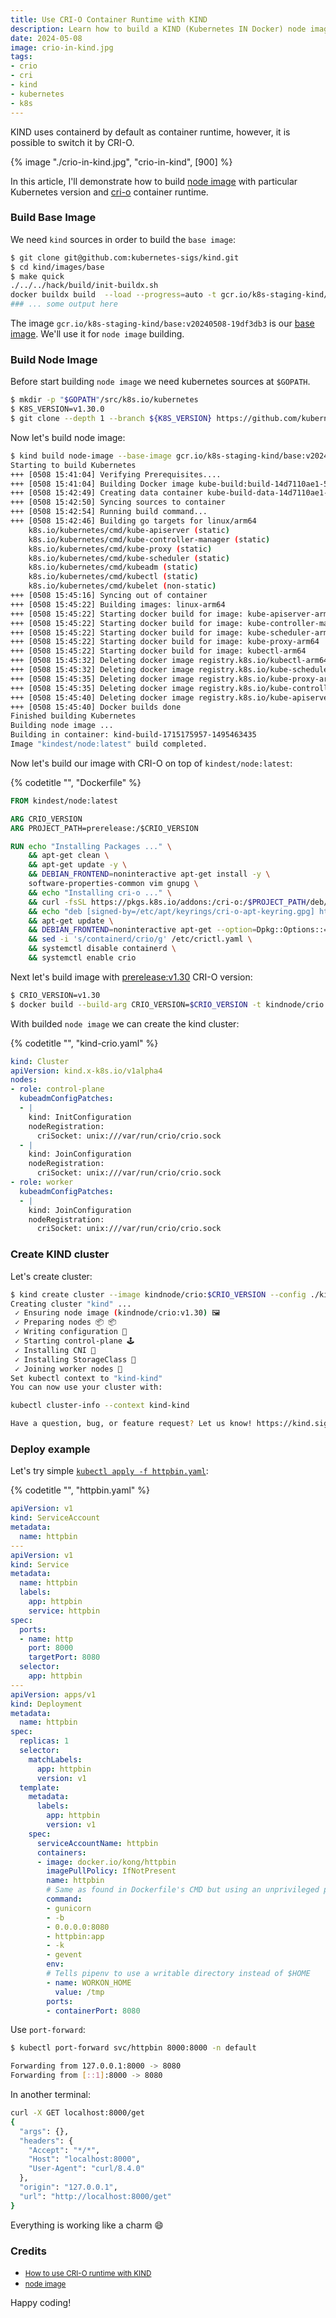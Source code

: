 ```yaml
---
title: Use CRI-O Container Runtime with KIND
description: Learn how to build a KIND (Kubernetes IN Docker) node image with a specific Kubernetes version and CRI-O container runtime.
date: 2024-05-08
image: crio-in-kind.jpg
tags:
- crio
- cri
- kind
- kubernetes
- k8s
---
```


<div class="message-box">
<p>KIND uses containerd by default as container runtime, however, it is possible to switch it by CRI-O.</p>
</div>

{% image "./crio-in-kind.jpg", "crio-in-kind", [900] %}

In this article, I'll demonstrate how to build [node image](https://kind.sigs.k8s.io/docs/design/node-image/) with particular Kubernetes version and [cri-o](https://github.com/cri-o/cri-o) container runtime.

### Build Base Image

We need `kind` sources in order to build the `base image`:

```sh
$ git clone git@github.com:kubernetes-sigs/kind.git
$ cd kind/images/base
$ make quick
./../../hack/build/init-buildx.sh
docker buildx build  --load --progress=auto -t gcr.io/k8s-staging-kind/base:v20240508-19df3db3 --pull --build-arg GO_VERSION=1.21.6  .
### ... some output here
```
The image `gcr.io/k8s-staging-kind/base:v20240508-19df3db3` is our [base image](https://kind.sigs.k8s.io/docs/design/base-image/). We'll use it for `node image` building.

### Build Node Image

Before start building `node image` we need kubernetes sources at `$GOPATH`.

```sh
$ mkdir -p "$GOPATH"/src/k8s.io/kubernetes
$ K8S_VERSION=v1.30.0
$ git clone --depth 1 --branch ${K8S_VERSION} https://github.com/kubernetes/kubernetes.git "$GOPATH"/src/k8s.io/kubernetes
```

Now let's build node image:

```sh
$ kind build node-image --base-image gcr.io/k8s-staging-kind/base:v20240508-19df3db3
Starting to build Kubernetes
+++ [0508 15:41:04] Verifying Prerequisites....
+++ [0508 15:41:04] Building Docker image kube-build:build-14d7110ae1-5-v1.30.0-go1.22.2-bullseye.0
+++ [0508 15:42:49] Creating data container kube-build-data-14d7110ae1-5-v1.30.0-go1.22.2-bullseye.0
+++ [0508 15:42:50] Syncing sources to container
+++ [0508 15:42:54] Running build command...
+++ [0508 15:42:46] Building go targets for linux/arm64
    k8s.io/kubernetes/cmd/kube-apiserver (static)
    k8s.io/kubernetes/cmd/kube-controller-manager (static)
    k8s.io/kubernetes/cmd/kube-proxy (static)
    k8s.io/kubernetes/cmd/kube-scheduler (static)
    k8s.io/kubernetes/cmd/kubeadm (static)
    k8s.io/kubernetes/cmd/kubectl (static)
    k8s.io/kubernetes/cmd/kubelet (non-static)
+++ [0508 15:45:16] Syncing out of container
+++ [0508 15:45:22] Building images: linux-arm64
+++ [0508 15:45:22] Starting docker build for image: kube-apiserver-arm64
+++ [0508 15:45:22] Starting docker build for image: kube-controller-manager-arm64
+++ [0508 15:45:22] Starting docker build for image: kube-scheduler-arm64
+++ [0508 15:45:22] Starting docker build for image: kube-proxy-arm64
+++ [0508 15:45:22] Starting docker build for image: kubectl-arm64
+++ [0508 15:45:32] Deleting docker image registry.k8s.io/kubectl-arm64:v1.30.0
+++ [0508 15:45:32] Deleting docker image registry.k8s.io/kube-scheduler-arm64:v1.30.0
+++ [0508 15:45:35] Deleting docker image registry.k8s.io/kube-proxy-arm64:v1.30.0
+++ [0508 15:45:35] Deleting docker image registry.k8s.io/kube-controller-manager-arm64:v1.30.0
+++ [0508 15:45:40] Deleting docker image registry.k8s.io/kube-apiserver-arm64:v1.30.0
+++ [0508 15:45:40] Docker builds done
Finished building Kubernetes
Building node image ...
Building in container: kind-build-1715175957-1495463435
Image "kindest/node:latest" build completed.
```

Now let's build our image with CRI-O on top of `kindest/node:latest`:

{% codetitle "", "Dockerfile" %}

```dockerfile
FROM kindest/node:latest

ARG CRIO_VERSION
ARG PROJECT_PATH=prerelease:/$CRIO_VERSION

RUN echo "Installing Packages ..." \
    && apt-get clean \
    && apt-get update -y \
    && DEBIAN_FRONTEND=noninteractive apt-get install -y \
    software-properties-common vim gnupg \
    && echo "Installing cri-o ..." \
    && curl -fsSL https://pkgs.k8s.io/addons:/cri-o:/$PROJECT_PATH/deb/Release.key | gpg --dearmor -o /etc/apt/keyrings/cri-o-apt-keyring.gpg \
    && echo "deb [signed-by=/etc/apt/keyrings/cri-o-apt-keyring.gpg] https://pkgs.k8s.io/addons:/cri-o:/$PROJECT_PATH/deb/ /" | tee /etc/apt/sources.list.d/cri-o.list \
    && apt-get update \
    && DEBIAN_FRONTEND=noninteractive apt-get --option=Dpkg::Options::=--force-confdef install -y cri-o \
    && sed -i 's/containerd/crio/g' /etc/crictl.yaml \
    && systemctl disable containerd \
    && systemctl enable crio
```

Next let's build image with [prerelease:v1.30](https://github.com/cri-o/packaging/blob/main/README.md#prereleases) CRI-O version:

```sh
$ CRIO_VERSION=v1.30
$ docker build --build-arg CRIO_VERSION=$CRIO_VERSION -t kindnode/crio:$CRIO_VERSION .
```

With builded `node image` we can create the kind cluster:

{% codetitle "", "kind-crio.yaml" %}

```yaml
kind: Cluster
apiVersion: kind.x-k8s.io/v1alpha4
nodes:
- role: control-plane
  kubeadmConfigPatches:
  - |
    kind: InitConfiguration
    nodeRegistration:
      criSocket: unix:///var/run/crio/crio.sock
  - |
    kind: JoinConfiguration
    nodeRegistration:
      criSocket: unix:///var/run/crio/crio.sock
- role: worker
  kubeadmConfigPatches:
  - |
    kind: JoinConfiguration
    nodeRegistration:
      criSocket: unix:///var/run/crio/crio.sock
```

### Create KIND cluster

Let's create cluster:

```sh
$ kind create cluster --image kindnode/crio:$CRIO_VERSION --config ./kind-crio.yaml
Creating cluster "kind" ...
 ✓ Ensuring node image (kindnode/crio:v1.30) 🖼
 ✓ Preparing nodes 📦 📦
 ✓ Writing configuration 📜
 ✓ Starting control-plane 🕹️
 ✓ Installing CNI 🔌
 ✓ Installing StorageClass 💾
 ✓ Joining worker nodes 🚜
Set kubectl context to "kind-kind"
You can now use your cluster with:

kubectl cluster-info --context kind-kind

Have a question, bug, or feature request? Let us know! https://kind.sigs.k8s.io/#community 🙂
```

### Deploy example

Let's try simple [`kubectl apply -f httpbin.yaml`](https://github.com/istio/istio/blob/master/samples/httpbin/httpbin.yaml):

{% codetitle "", "httpbin.yaml" %}

```yaml
apiVersion: v1
kind: ServiceAccount
metadata:
  name: httpbin
---
apiVersion: v1
kind: Service
metadata:
  name: httpbin
  labels:
    app: httpbin
    service: httpbin
spec:
  ports:
  - name: http
    port: 8000
    targetPort: 8080
  selector:
    app: httpbin
---
apiVersion: apps/v1
kind: Deployment
metadata:
  name: httpbin
spec:
  replicas: 1
  selector:
    matchLabels:
      app: httpbin
      version: v1
  template:
    metadata:
      labels:
        app: httpbin
        version: v1
    spec:
      serviceAccountName: httpbin
      containers:
      - image: docker.io/kong/httpbin
        imagePullPolicy: IfNotPresent
        name: httpbin
        # Same as found in Dockerfile's CMD but using an unprivileged port
        command:
        - gunicorn
        - -b
        - 0.0.0.0:8080
        - httpbin:app
        - -k
        - gevent
        env:
        # Tells pipenv to use a writable directory instead of $HOME
        - name: WORKON_HOME
          value: /tmp
        ports:
        - containerPort: 8080
```

Use `port-forward`:

```sh
$ kubectl port-forward svc/httpbin 8000:8000 -n default

Forwarding from 127.0.0.1:8000 -> 8080
Forwarding from [::1]:8000 -> 8080
```

In another terminal:

```sh
curl -X GET localhost:8000/get
{
  "args": {}, 
  "headers": {
    "Accept": "*/*", 
    "Host": "localhost:8000", 
    "User-Agent": "curl/8.4.0"
  }, 
  "origin": "127.0.0.1", 
  "url": "http://localhost:8000/get"
}
```

Everything is working like a charm :smile:

### Credits

* <small>[How to use CRI-O runtime with KIND](https://gist.github.com/aojea/bd1fb766302779b77b8f68fa0a81c0f2)</small>
* <small>[node image](https://kind.sigs.k8s.io/docs/design/node-image/)</small>

Happy coding!

